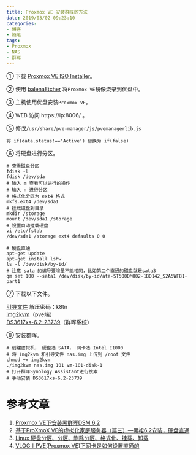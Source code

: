 ```yaml
---
title: Proxmox VE 安装群晖的方法
date: 2019/03/02 09:23:10
categories: 
- 博客
- 随笔
tags: 
- Proxmox
- NAS
- 群晖
---
```


①  下载 [Proxmox VE ISO Installer](https://www.proxmox.com/en/downloads)。

②  使用 [balenaEtcher](https://www.balena.io/etcher/) 将`Proxmox VE`镜像烧录到优盘中。

③  主机使用优盘安装`Proxmox VE`。

④  WEB 访问 https://ip:8006/ 。

⑤  修改`/usr/share/pve-manager/js/pvemanagerlib.js`

```shell
将 if(data.status!=='Active') 替换为 if(false)
```
<!--more-->

⑥  将硬盘进行分区。

```shell
# 查看磁盘分区
fdisk -l
fdisk /dev/sda
# 输入 m 查看可以进行的操作
# 输入 n 进行分区
# 格式化分区为 ext4 格式
mkfs.ext4 /dev/sda1
# 挂载磁盘到目录
mkdir /storage
mount /dev/sda1 /storage
# 设置自动挂载硬盘
vi /etc/fstab
/dev/sda1 /storage ext4 defaults 0 0

# 硬盘直通
apt-get update
apt-get install lshw
ls -l /dev/disk/by-id/
# 注意 sata 的编号要增量不能相同，比如第二个直通的磁盘就是sata3
qm set 100 --sata1 /dev/disk/by-id/ata-ST500DM002-1BD142_S2A5WF81-part1
```

⑦  下载以下文件。

[引导文件](https://roo.ooo/go/aHR0cHM6Ly9wYW4uYmFpZHUuY29tL3MvMWdHQ1dQZUNZQTBFTTRuUmxybnA3N2c=) 解压密码：k8tn  
[img2kvm](https://roo.ooo/go/aHR0cHM6Ly9yb28tMTI1MjI4ODE3OS5jb3MuYXAtZ3Vhbmd6aG91Lm15cWNsb3VkLmNvbS8yMDE4L2ltZzJrdm0=)（pve端）  
[DS3617xs-6.2-23739](https://roo.ooo/go/aHR0cHM6Ly9hcmNoaXZlLnN5bm9sb2d5LmNvbS9kb3dubG9hZC9EU00vcmVsZWFzZS82LjIvMjM3MzkvRFNNX0RTMzYxN3hzXzIzNzM5LnBhdA==)（群晖系统）

⑧  安装群晖。

```shell
# 创建虚拟机， 硬盘选 SATA， 网卡选 Intel E1000
# 将 img2kvm 和引导文件 nas.img 上传到 /root 文件
chmod +x img2kvm
./img2kvm nas.img 101 vm-101-disk-1
# 打开群晖Synology Assistant进行搜索
# 手动安装 DS3617xs-6.2-23739 
```

# 参考文章

1. [Proxmox VE下安装黑群晖DSM 6.2](http://roo.ooo/o/pve.html)
2. [基于ProXmoX VE的虚拟化家庭服务器（篇三）—黑裙6.2安装，硬盘直通](https://post.smzdm.com/p/a25r8mo2/)
3. [Linux 硬盘分区、分区、删除分区、格式化、挂载、卸载](https://www.cnblogs.com/visec479/p/4072754.html)
4. [VLOG丨PVE(Proxmox VE)下网卡是如何设置直通的](https://www.vediotalk.com/?p=2781)

